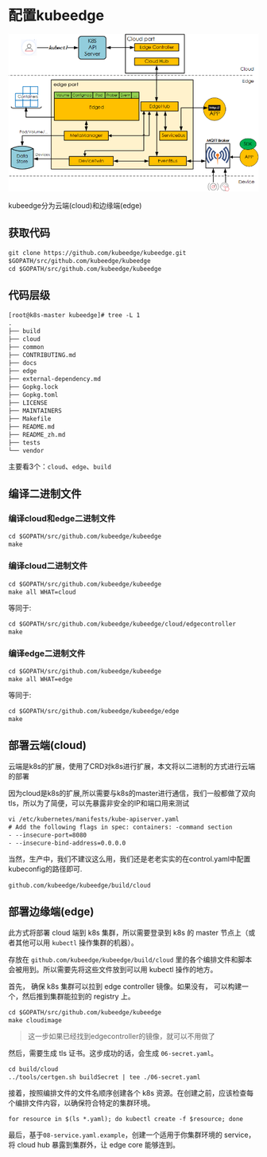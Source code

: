 <!-- toc -->
# 配置kubeedge
![](assets/markdown-img-paste-20190424233749805.png)

kubeedge分为云端(cloud)和边缘端(edge)

## 获取代码

```
git clone https://github.com/kubeedge/kubeedge.git $GOPATH/src/github.com/kubeedge/kubeedge
cd $GOPATH/src/github.com/kubeedge/kubeedge
```

## 代码层级
```
[root@k8s-master kubeedge]# tree -L 1
.
├── build
├── cloud
├── common
├── CONTRIBUTING.md
├── docs
├── edge
├── external-dependency.md
├── Gopkg.lock
├── Gopkg.toml
├── LICENSE
├── MAINTAINERS
├── Makefile
├── README.md
├── README_zh.md
├── tests
└── vendor
```

主要看3个：`cloud`、`edge`、`build`



## 编译二进制文件

### 编译cloud和edge二进制文件
```
cd $GOPATH/src/github.com/kubeedge/kubeedge
make
```

### 编译cloud二进制文件
```
cd $GOPATH/src/github.com/kubeedge/kubeedge
make all WHAT=cloud
```
等同于:
```
cd $GOPATH/src/github.com/kubeedge/kubeedge/cloud/edgecontroller
make
```

### 编译edge二进制文件
```
cd $GOPATH/src/github.com/kubeedge/kubeedge
make all WHAT=edge
```
等同于:
```
cd $GOPATH/src/github.com/kubeedge/kubeedge/edge
make
```




## 部署云端(cloud)
云端是k8s的扩展，使用了CRD对k8s进行扩展，本文将以二进制的方式进行云端的部署

因为cloud是k8s的扩展,所以需要与k8s的master进行通信，我们一般都做了双向tls，所以为了简便，可以先暴露非安全的IP和端口用来测试
```
vi /etc/kubernetes/manifests/kube-apiserver.yaml
# Add the following flags in spec: containers: -command section
- --insecure-port=8080
- --insecure-bind-address=0.0.0.0
```

当然，生产中，我们不建议这么用，我们还是老老实实的在control.yaml中配置kubeconfig的路径即可.

`github.com/kubeedge/kubeedge/build/cloud`

## 部署边缘端(edge)

此方式将部署 cloud 端到 k8s 集群，所以需要登录到 k8s 的 master 节点上（或者其他可以用 `kubectl` 操作集群的机器）。

存放在 `github.com/kubeedge/kubeedge/build/cloud` 里的各个编排文件和脚本会被用到。所以需要先将这些文件放到可以用 kubectl 操作的地方。

首先， 确保 k8s 集群可以拉到 edge controller 镜像。如果没有， 可以构建一个，然后推到集群能拉到的 registry 上。

```
cd $GOPATH/src/github.com/kubeedge/kubeedge
make cloudimage
```
> 这一步如果已经找到edgecontroller的镜像，就可以不用做了

然后，需要生成 tls 证书。这步成功的话，会生成 `06-secret.yaml`。

```
cd build/cloud
../tools/certgen.sh buildSecret | tee ./06-secret.yaml
```

接着，按照编排文件的文件名顺序创建各个 k8s 资源。在创建之前，应该检查每个编排文件内容，以确保符合特定的集群环境。

```
for resource in $(ls *.yaml); do kubectl create -f $resource; done
```

最后，基于`08-service.yaml.example`，创建一个适用于你集群环境的 service，
将 cloud hub 暴露到集群外，让 edge core 能够连到。
